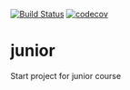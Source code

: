 [![Build Status](https://travis-ci.org/demkivroman/job4j.svg?branch=master)](https://travis-ci.org/demkivroman/job4j)
[![codecov](https://codecov.io/gh/demkivroman/job4j/branch/master/graph/badge.svg)](https://codecov.io/gh/demkivroman/job4j)



# junior
Start project for junior course